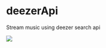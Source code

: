 # deezerApi
Stream music using deezer search api


![](https://media.giphy.com/media/l4FGv5pyUK03UWKkw/giphy.gif)

